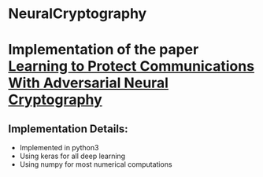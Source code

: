 # NeuralCryptography

# Implementation of the paper [Learning to Protect Communications With Adversarial Neural Cryptography](https://arxiv.org/pdf/1610.06918.pdf)

## Implementation Details:
  * Implemented in python3
  * Using keras for all deep learning
  * Using numpy for most numerical computations
